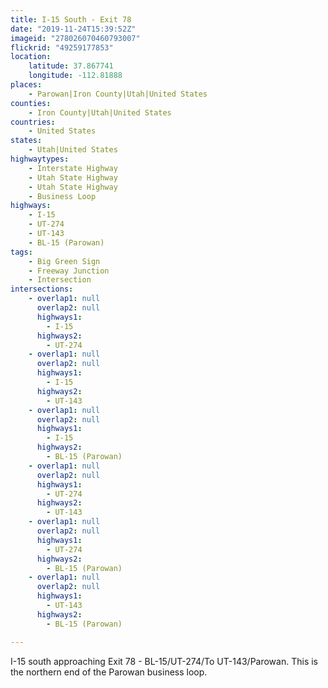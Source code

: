 ```yaml
---
title: I-15 South - Exit 78
date: "2019-11-24T15:39:52Z"
imageid: "278026070460793007"
flickrid: "49259177853"
location:
    latitude: 37.867741
    longitude: -112.81888
places:
    - Parowan|Iron County|Utah|United States
counties:
    - Iron County|Utah|United States
countries:
    - United States
states:
    - Utah|United States
highwaytypes:
    - Interstate Highway
    - Utah State Highway
    - Utah State Highway
    - Business Loop
highways:
    - I-15
    - UT-274
    - UT-143
    - BL-15 (Parowan)
tags:
    - Big Green Sign
    - Freeway Junction
    - Intersection
intersections:
    - overlap1: null
      overlap2: null
      highways1:
        - I-15
      highways2:
        - UT-274
    - overlap1: null
      overlap2: null
      highways1:
        - I-15
      highways2:
        - UT-143
    - overlap1: null
      overlap2: null
      highways1:
        - I-15
      highways2:
        - BL-15 (Parowan)
    - overlap1: null
      overlap2: null
      highways1:
        - UT-274
      highways2:
        - UT-143
    - overlap1: null
      overlap2: null
      highways1:
        - UT-274
      highways2:
        - BL-15 (Parowan)
    - overlap1: null
      overlap2: null
      highways1:
        - UT-143
      highways2:
        - BL-15 (Parowan)

---
```

I-15 south approaching Exit 78 - BL-15/UT-274/To UT-143/Parowan.  This is the northern end of the Parowan business loop.